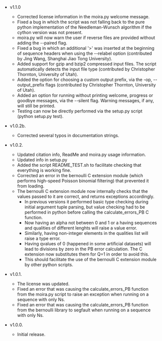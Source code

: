 - v1.1.0
  - Corrected license information in the moira.py welcome message.
  - Fixed a bug in which the script was not falling back to the pure python implementation of the Needleman-Wunsch algorithm if the cython version was not present.
  - moira.py will now warn the user if reverse files are provided without adding the --paired flag.
  - Fixed a bug in which an additional '>' was inserted at the beginning of sequence headers when using the --relabel option (contributed by Jing Wang, Shanghai Jiao Tong University).
  - Added support for gzip and bzip2 compressed input files. The script automatically detects the input file type (contributed by Christopher Thornton, University of Utah).
  - Added the option for choosing a custom output prefix, via the -op, --output_prefix flags (contributed by Christopher Thornton, University of Utah).
  - Added an option for running without printing welcome, progress or goodbye messages, via the --silent flag. Warning messages, if any, will still be printed.
  - Testing can now be directly performed via the setup.py script (python setup.py test).

- v1.0.2b.
  - Corrected several typos in documentation strings.

- v1.0.2.
  - Updated citation info, ReadMe and moira.py usage information.
  - Updated info in setup.py
  - Added the script README_TEST.sh to facilitate checking that everything is working fine.
  - Corrected an error in the bernoulli C extension module (which performs high-speed Poisson binomial filtering) that prevented it from loading.
  - The bernoulli C extension module now internally checks that the values passed to it are correct, and returns exceptions accordingly.
	  - In previous versions it performed basic type checking during initial argument tuple parsing, but value checking had to be performed in python before calling the calculate_errors_PB C function.
	  - Now having an alpha not between 0 and 1 or a having sequences and qualities of different lenghts will raise a value error.
	  - Similarly, having non-integer elements in the qualities list will raise a type error.
	  - Having qvalues of 0 (happened in some artificial datasets) will lead to divisions by zero in the PB error calculation. The C extension now substitutes them for Q=1 in order to avoid this.
	  - This should facilitate the use of the bernoulli C extension module by other python scripts.

- v1.0.1.
  - The license was updated.
  - Fixed an error that was causing the calculate_errors_PB function from the moira.py script to raise an exception when running on a sequence with only Ns.
  - Fixed an error that was causing the calculate_errors_PB function from the bernoulli library to segfault when running on a sequence with only Ns.

- v1.0.0.
  - Initial release.
